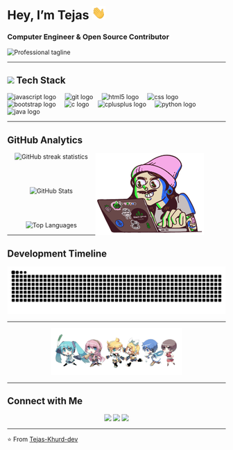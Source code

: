 <h1 align="left">
  Hey, I’m Tejas  
  <img src="https://github.com/Tejas-Khurd-dev/Tejas-Khurd-dev/blob/main/assets/gifs/Hi.gif?raw=true" alt="waving gif" width="32" />
</h1>

### Computer Engineer & Open Source Contributor

<img src="https://readme-typing-svg.demolab.com?font=JetBrains+Mono&weight=500&size=24&duration=2000&pause=800&color=2F81F7&center=false&vCenter=true&width=500&lines=Building+scalable+solutions;Open+source+advocate;Problem+solver" alt="Professional tagline" />

---

## <img src="https://user-images.githubusercontent.com/74038190/212284087-bbe7e430-757e-4901-90bf-4cd2ce3e1852.gif" width="25"> Tech Stack

<div align="left">
  <img src="https://cdn.jsdelivr.net/gh/devicons/devicon/icons/javascript/javascript-original.svg" height="40" alt="javascript logo"  />
  <img width="12" />
  <img src="https://cdn.jsdelivr.net/gh/devicons/devicon/icons/git/git-original.svg" height="40" alt="git logo"  />
  <img width="12" />
  <img src="https://cdn.jsdelivr.net/gh/devicons/devicon/icons/html5/html5-original.svg" height="40" alt="html5 logo"  />
  <img width="12" />
  <img src="https://cdn.jsdelivr.net/gh/devicons/devicon/icons/css3/css3-original.svg" height="40" alt="css logo"  />
  <img width="12" />
  <img src="https://cdn.jsdelivr.net/gh/devicons/devicon/icons/bootstrap/bootstrap-original.svg" height="40" alt="bootstrap logo"  />
  <img width="12" />
  <img src="https://cdn.jsdelivr.net/gh/devicons/devicon/icons/c/c-original.svg" height="40" alt="c logo"  />
  <img width="12" />
  <img src="https://cdn.jsdelivr.net/gh/devicons/devicon/icons/cplusplus/cplusplus-original.svg" height="40" alt="cplusplus logo"  />
  <img width="12" />
  <img src="https://cdn.jsdelivr.net/gh/devicons/devicon/icons/python/python-original.svg" height="40" alt="python logo"  />
  <img width="12" />
  <img src="https://cdn.jsdelivr.net/gh/devicons/devicon/icons/java/java-original.svg" height="40" alt="java logo"  />
</div>

---

## GitHub Analytics

<img align="right" alt="Coding" width="251" src="https://github.com/Tejas-Khurd-dev/Tejas-Khurd-dev/blob/main/assets/gifs/coder.gif?raw=true" style="margin-right: 50px;">

<div align="center">
  
  <img src="https://github-readme-streak-stats.herokuapp.com?user=Tejas-Khurd-dev&theme=github-dark-blue&hide_border=true&stroke=2F81F7&ring=2F81F7&fire=2F81F7&currStreakLabel=2F81F7" alt="GitHub streak statistics"/>

  <br><br>

  <img src="https://github-readme-stats.vercel.app/api?username=Tejas-Khurd-dev&show_icons=true&theme=github_dark&hide_border=true&rank_icon=github&title_color=2F81F7&icon_color=2F81F7" alt="GitHub Stats" />

  <br><br>

  <img src="https://github-readme-stats.vercel.app/api/top-langs/?username=Tejas-Khurd-dev&layout=compact&theme=github_dark&hide_border=true&title_color=2F81F7" alt="Top Languages"/>

</div>

---

## Development Timeline

<div align="center"> 
  <img src="https://raw.githubusercontent.com/Tejas-Khurd-dev/Tejas-Khurd-dev/output/snake.svg" alt="Contribution timeline visualization"/> 
</div>

---

<div align="center">
  <img src="https://github.com/Tejas-Khurd-dev/Tejas-Khurd-dev/blob/main/assets/images/vocaloidchibi.png?raw=true" width="60%" alt="Vocaloid Chibi Image" />
</div>

---

## Connect with Me

<p align="center">
  <a href="mailto:tejaskhurd.dev@gmail.com"><img src="https://img.shields.io/badge/Email-2F81F7?style=for-the-badge&logo=gmail&logoColor=white" /></a>
  <a href="https://github.com/Tejas-Khurd-dev"><img src="https://img.shields.io/badge/GitHub-2F81F7?style=for-the-badge&logo=github&logoColor=white" /></a>
  <a href="https://www.linkedin.com/in/tejas-khurd"><img src="https://img.shields.io/badge/LinkedIn-2F81F7?style=for-the-badge&logo=linkedin&logoColor=white" /></a>
</p>

---

⭐️ From [Tejas-Khurd-dev](https://github.com/Tejas-Khurd-dev)
